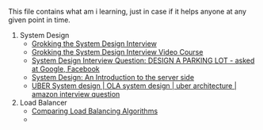 This file contains what am i learning, just in case if it helps anyone at any given point in time. 

1. System Design
    - [Grokking the System Design Interview](https://www.educative.io/collection/page/5668639101419520/5649050225344512/5668600916475904)
    - [Grokking the System Design Interview Video Course](https://www.educative.io/collection/5668639101419520/5649050225344512)
    - [System Design Interview Question: DESIGN A PARKING LOT - asked at Google, Facebook](https://www.youtube.com/watch?v=DSGsa0pu8-k)
    - [System Design: An Introduction to the server side](https://www.youtube.com/watch?v=quLrc3PbuIw&list=PLMCXHnjXnTnvo6alSjVkgxV-VH6EPyvoX)
    - [UBER System design | OLA system design | uber architecture | amazon interview question](https://www.youtube.com/watch?v=umWABit-wbk)
2. Load Balancer
    - [Comparing Load Balancing Algorithms](https://www.youtube.com/watch?v=iqOTT7_7qXY)
    - 
